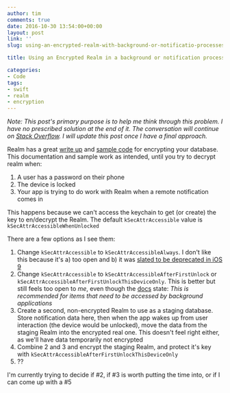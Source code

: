 ```yaml
---
author: tim
comments: true
date: 2016-10-30 13:54:00+00:00
layout: post
link: ''
slug: using-an-encrypted-realm-with-background-or-notificatio-processes

title: Using an Encrypted Realm in a background or notification processes?

categories:
- Code
tags:
- swift
- realm
- encryption
---
```



*Note: This post's primary purpose is to help me think through this problem. I have no prescribed solution at the end of it. The conversation will continue on [Stack Overflow](http://stackoverflow.com/q/40332246/647343 "Stack Overflow"). I will update this post once I have a final approach.* 

Realm has a great [write up](https://realm.io/docs/swift/latest/#encryption "write up") and [sample code](https://github.com/realm/realm-cocoa/blob/master/examples/ios/swift-2.2/Encryption/ViewController.swift "sample code") for encrypting your database. This documentation and sample work as intended, until you try to decrypt realm when:

1. A user has a password on their phone
2. The device is locked
3. Your app is trying to do work with Realm when a remote notification comes in

This happens because we can't access the keychain to get (or create) the key to en/decrypt the Realm. The default ```kSecAttrAccessible``` value is ```kSecAttrAccessibleWhenUnlocked```

There are a few options as I see them: 

1. Change ```kSecAttrAccessible``` to ```kSecAttrAccessibleAlways```. I don't like this because it's a) too open and b) it was [slated to be deprecated in iOS 9](http://stackoverflow.com/questions/32112678/ksecattraccessiblealways-deprecated-in-ios-9#comment53491023_32600761 "slated to be deprecated in iOS 9")
2. Change ```kSecAttrAccessible``` to ```kSecAttrAccessibleAfterFirstUnlock``` or ```kSecAttrAccessibleAfterFirstUnlockThisDeviceOnly```. This is better but still feels too open to *me*, even though the [docs](https://developer.apple.com/reference/security/ksecattraccessibleafterfirstunlockthisdeviceonly "docs") state: *This is recommended for items that need to be accessed by background applications*
3. Create a second, non-encrypted Realm to use as a staging database. Store notification data here, then when the app wakes up from user interaction (the device would be unlocked), move the data from the staging Realm into the encrypted real one. This doesn't feel right either, as we'll have data temporarily not encrypted
4. Combine 2 and 3 and encrypt the staging Realm, and protect it's key with ```kSecAttrAccessibleAfterFirstUnlockThisDeviceOnly```
5. ??

I'm currently trying to decide if #2, if #3 is worth putting the time into, or if I can come up with a #5
